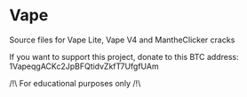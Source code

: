 # Vape
Source files for Vape Lite, Vape V4 and MantheClicker cracks

If you want to support this project, donate to this BTC address: 1VapeqgACKc2JpBFQtidvZkfT7UfgfUAm

/!\ For educational purposes only /!\
